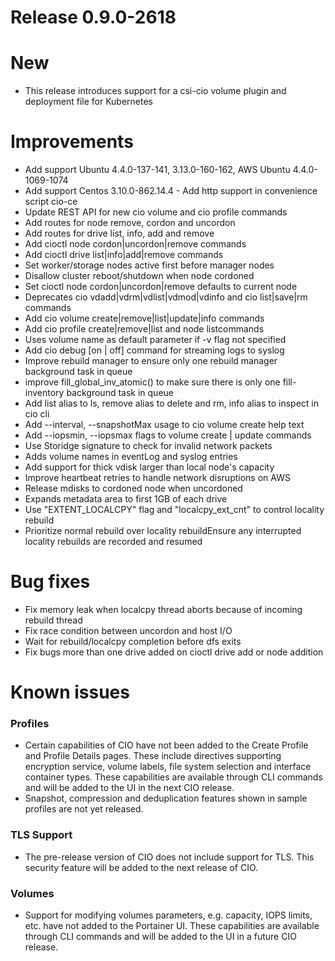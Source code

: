 # Release 0.9.0-2618 
# New 
- This release introduces support for a csi-cio volume plugin and deployment file for Kubernetes 

# Improvements 
- Add support Ubuntu 4.4.0-137-141, 3.13.0-160-162, AWS Ubuntu 4.4.0-1069-1074 
- Add support Centos 3.10.0-862.14.4 - Add http support in convenience script cio-ce 
- Update REST API for new cio volume and cio profile commands 
- Add routes for node remove, cordon and uncordon 
- Add routes for drive list, info, add and remove 
- Add cioctl node cordon|uncordon|remove commands 
- Add cioctl drive list|info|add|remove commands 
- Set worker/storage nodes active first before manager nodes 
- Disallow cluster reboot/shutdown when node cordoned 
- Set cioctl node cordon|uncordon|remove defaults to current node 
- Deprecates cio vdadd|vdrm|vdlist|vdmod|vdinfo and cio list|save|rm commands 
- Add cio volume create|remove|list|update|info commands 
- Add cio profile create|remove|list and node listcommands 
- Uses volume name as default parameter if -v flag not specified 
- Add cio debug [on | off] command for streaming logs to syslog 
- Improve rebuild manager to ensure only one rebuild manager background task in queue 
- improve fill_global_inv_atomic() to make sure there is only one fill-inventory background task in queue 
- Add list alias to ls, remove alias to delete and rm, info alias to inspect in cio cli 
- Add --interval, --snapshotMax usage to cio volume create help text 
- Add --iopsmin, --iopsmax flags to volume create | update commands 
- Use Storidge signature to check for invalid network packets 
- Adds volume names in eventLog and syslog entries 
- Add support for thick vdisk larger than local node's capacity 
- Improve heartbeat retries to handle network disruptions on AWS 
- Release mdisks to cordoned node when uncordoned 
- Expands metadata area to first 1GB of each drive 
- Use "EXTENT_LOCALCPY" flag and "localcpy_ext_cnt" to control locality rebuild 
- Prioritize normal rebuild over locality rebuildEnsure any interrupted locality rebuilds are recorded and resumed 

# Bug fixes 
- Fix memory leak when localcpy thread aborts because of incoming rebuild thread 
- Fix race condition between uncordon and host I/O 
- Wait for rebuild/localcpy completion before dfs exits 
- Fix bugs more than one drive added on cioctl drive add or node addition 

# Known issues 
### Profiles 
- Certain capabilities of CIO have not been added to the Create Profile and Profile Details pages. These include directives supporting encryption service, volume labels, file 
system selection and interface container types. These capabilities are available through CLI commands 
and will be added to the UI in the next CIO release. 
- Snapshot, compression and deduplication 
features shown in sample profiles are not yet released. 

### TLS Support 
- The pre-release version of CIO does not include support for TLS. This security feature will be added to the next release of CIO. 

### Volumes 
- Support for modifying volumes parameters, e.g. capacity, IOPS limits, etc. have not added to 
the Portainer UI. These capabilities are available through CLI commands and will be added to the UI in 
a future CIO release.
